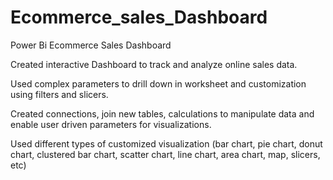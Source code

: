 # Ecommerce_sales_Dashboard
Power Bi Ecommerce Sales Dashboard

Created interactive Dashboard to track and analyze online sales data.

Used complex parameters to drill down in worksheet and customization using filters and slicers.

Created connections, join new tables, calculations to manipulate data and enable user driven parameters for visualizations.

Used different types of customized visualization (bar chart, pie chart, donut chart, clustered bar chart, scatter chart, line chart, area chart, map, slicers, etc)
